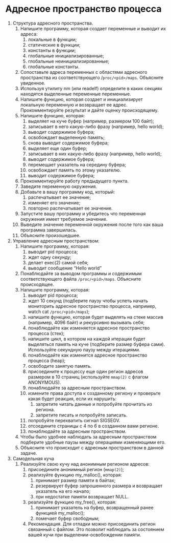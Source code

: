 # Адресное пространство процесса

1) Структура адресного пространства.
    1) Напишите программу, которая создает переменные и выводит их адреса:
        1) локальные в функции;
        2) статические в функции;
        3) константы в функции;
        4) глобальные инициализированные;
        5) глобальные неинициализированные;
        6) глобальные константы.
    2) Сопоставьте адреса переменных с областями адресного пространства из соответствующего /`proc/<pid>/maps`. Объясните увиденное.
    3) Используя утилиту nm (или readelf) определите в каких секциях находятся выделенные переменные переменные.
    4) Напишите функцию, которая создает и инициализирует локальную переменную и возвращает ее адрес. Прокомментируйте результат и дайте оценку происходящему.
    5) Напишите функцию, которая:
        1) выделяет на куче буфер (например, размером 100 байт);
        2) записывает в него какую-либо фразу (например, hello world);
        3) выводит содержимое буфера;
        4) освобождает выделенную память;
        5) снова выводит содержимое буфера;
        6) выделяет еще один буфер;
        7) записывает в них какую-либо фразу (например, hello world);
        8) выводит содержимое буфера;
        9) перемещает указатель на середину буфера;
        10) освобождает память по этому указателю.
        11) выводит содержимое буфера;
    6) Прокомментируйте работу предыдущего пункта.
    7) Заведите переменную окружения.
    8) Добавьте в вашу программу код, который:
        1) распечатывает ее значение;
        2) изменяет его значение;
        3) повторно распечатывает ее значение.
    9) Запустите вашу программу и убедитесь что переменная окружения имеет требуемое значение.
    10) Выведите значение переменной окружения после того как ваша программа завершилась.
    11) Объясните произошедшее.
2) Управление адресным пространством:
    1) Напишите программу, которая:
        1) выводит pid процесса;
        2) ждет одну секунду;
        3) делает exec(2) самой себя;
        4) выводит сообщение “Hello world”
    2) Понаблюдайте за выводом программы и содержимым соответствующего файла `/proc/<pid>/maps`. Объясните происходящее.
    3) Напишите программу, которая:
        1) выводит pid процесса;
        2) ждет 10 секунд (подберите паузу чтобы успеть начать мониторить адресное пространство процесса, например, watch cat `/proc/<pid>/maps`);
        3) напишите функцию, которая будет выделять на стеке массив (например, 4096 байт) и рекурсивно вызывать себя;
        4) понаблюдайте как изменяется адресное пространство процесса (стек);
        5) напишите цикл, в котором на каждой итерации будет выделяться память на куче (подберите размер буфера сами). Используйте секундную паузу между итерациями.
        6) понаблюдайте как изменится адресное пространство процесса (heap);
        7) освободите занятую память.
        8) присоедините к процессу еще один регион адресов размером в 10 страниц (используйте `mmap(2)` с флагом ANONYMOUS).
        9) понаблюдайте за адресным пространством.
        10) измените права доступа к созданному региону и проверьте какая будет реакция, если их нарушить:
            1) запретите читать данные и попробуйте прочитать из региона.
            2) запретите писать и попробуйте записать.
        11) попробуйте перехватить сигнал SIGSEGV.
        12) отсоедините страницы с 4 по 6 в созданном вами регионе.
        13) понаблюдайте за адресным пространством.
    4) Чтобы было удобнее наблюдать за адресным пространством подберите удобные паузы между операциями изменяющими его.
    5) Объясните что происходит с адресным пространством в данной задаче.
3) Самодельная куча
    1) Реализуйте свою кучу над анонимным регионом адресов:
        1) присоедините анонимный регион (`mmap(2)`);
        2) реализуйте функцию my_malloc(), которая:
            1) принимает размер памяти в байтах;
            2) резервирует буфер запрошенного размера и возвращает указатель на его начало;
            3) при недостатке памяти возвращает NULL.
        3) реализуйте функцию my_free(), которая:
            1) принимает указатель на буфер, возвращенный ранее функцией my_malloc();
            2) помечает буфер свободным;
        4) Рекомендация. Для отладки можно присоединить регион связанный с файлом. Это позволит наблюдать за состоянием вашей кучи при выделении-освобождении памяти.